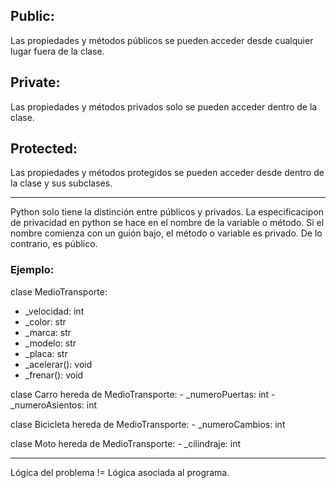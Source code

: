 ## Public: 
Las propiedades y métodos públicos se pueden acceder desde cualquier lugar fuera de la clase.

## Private:
Las propiedades y métodos privados solo se pueden acceder dentro de la clase.

## Protected:
Las propiedades y métodos protegidos se pueden acceder desde dentro de la clase y sus subclases.

---
Python solo tiene la distinción entre públicos y privados. La especificacipon de privacidad en python se hace en el nombre de la variable o método. 
Si el nombre comienza con un guión bajo, el método o variable es privado. De lo contrario, es público.

### Ejemplo: 

clase MedioTransporte:
  - _velocidad: int
  - _color: str
  - _marca: str
  - _modelo: str
  - _placa: str
  - _acelerar(): void
  - _frenar(): void

clase Carro hereda de MedioTransporte:
    - _numeroPuertas: int
    - _numeroAsientos: int

clase Bicicleta hereda de MedioTransporte:
    - _numeroCambios: int
    
clase Moto hereda de MedioTransporte:
    - _cilindraje: int


---

Lógica del problema != Lógica asociada al programa. 

